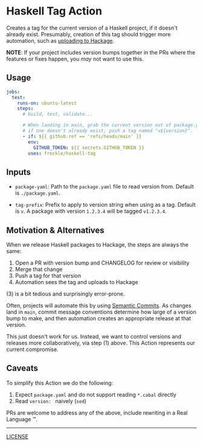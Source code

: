 # Haskell Tag Action

Creates a tag for the current version of a Haskell project, if it doesn't
already exist. Presumably, creation of this tag should trigger more automation,
such as [uploading to Hackage][stack-upload-action].

[stack-upload-action]: https://github.com/freckle/stack-upload-action

**NOTE**: If your project includes version bumps together in the PRs where the
features or fixes happen, you _may_ not want to use this.

## Usage

```yaml
jobs:
  test:
    runs-on: ubuntu-latest
    steps:
      # build, test, validate...

      # When landing in main, grab the current version out of package.yaml and,
      # if one doesn't already exist, push a tag named "v${version}".
      - if: ${{ github.ref == 'refs/heads/main' }}
        env:
          GITHUB_TOKEN: ${{ secrets.GITHUB_TOKEN }}
        uses: freckle/haskell-tag
```

## Inputs

- `package-yaml`: Path to the `package.yaml` file to read version from. Default
  is `./package.yaml`.

- `tag-prefix`: Prefix to apply to version string when using as a tag. Default
  is `v`. A package with version `1.2.3.4` will be tagged `v1.2.3.4`.

## Motivation & Alternatives

When we release Haskell packages to Hackage, the steps are always the same:

1. Open a PR with version bump and CHANGELOG for review or visibility
2. Merge that change
3. Push a tag for that version
4. Automation sees the tag and uploads to Hackage

(3) is a bit tedious and surprisingly error-prone.

Often, projects will automate this by using [Semantic Commits][]. As changes
land in `main`, commit message conventions determine how large of a version bump
to make, and then automation creates an appropriate release at that version.

[semantic commits]: https://gist.github.com/joshbuchea/6f47e86d2510bce28f8e7f42ae84c716

This just doesn't work for us. Instead, we want to control versions and releases
more collaboratively, via step (1) above. This Action represents our current
compromise.

## Caveats

To simplify this Action we do the following:

1. Expect `package.yaml` and do not support reading `*.cabal` directly
1. Read `version: ` naively (`sed`)

PRs are welcome to address any of the above, include rewriting in a Real
Language :tm:.

---

[LICENSE](./LICENSE)
